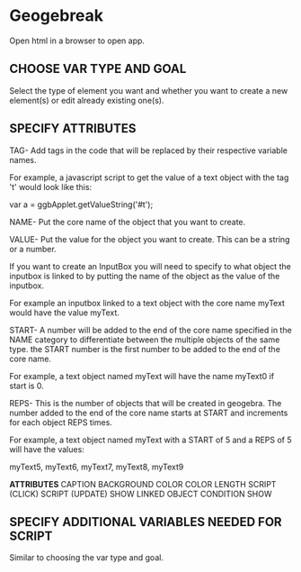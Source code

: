 # Geogebreak
Open html in a browser to open app.

## __CHOOSE VAR TYPE AND GOAL__

Select the type of element you want and whether you want to create a new element(s) or edit already existing one(s).

## __SPECIFY ATTRIBUTES__

TAG-
  Add tags in the code that will be replaced by their respective variable names. 

  For example, a javascript script to get the value of a text object with the tag 't' would look like this:

  var a = ggbApplet.getValueString('#t');

NAME-
  Put the core name of the object that you want to create.

VALUE-
  Put the value for the object you want to create. This can be a string or a number.

  If you want to create an InputBox you will need to specify to what object the inputbox is linked to by putting the name of the object as the value of the inputbox.

  For example an inputbox linked to a text object with the core name myText would have the value myText.

START-
  A number will be added to the end of the core name specified in the NAME category to differentiate between the multiple objects of the same type. the START number is the first number to be added to the end of the core name. 

  For example, a text object named myText will have the name myText0 if start is 0.

REPS-
  This is the number of objects that will be created in geogebra. The number added to the end of the core name starts at START and increments for each object REPS times. 

  For example, a text object named myText with a START of 5 and a REPS of 5 will have the values:

  myText5, myText6, myText7, myText8, myText9

__ATTRIBUTES__
CAPTION
BACKGROUND COLOR
COLOR
LENGTH
SCRIPT (CLICK)
SCRIPT (UPDATE)
SHOW
LINKED OBJECT
CONDITION SHOW


## __SPECIFY ADDITIONAL VARIABLES NEEDED FOR SCRIPT__

Similar to choosing the var type and goal.

